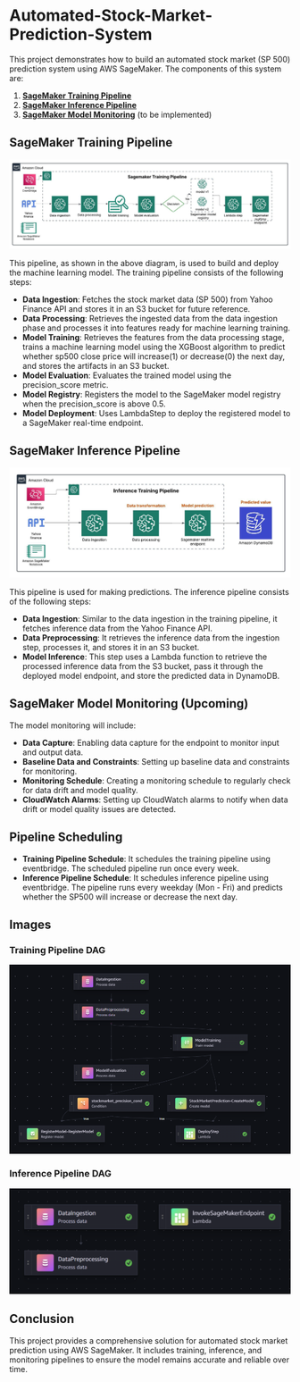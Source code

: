 # Automated-Stock-Market-Prediction-System

This project demonstrates how to build an automated stock market (SP 500) prediction system using AWS SageMaker. The components of this system are:

1. [**SageMaker Training Pipeline**](sagemaker-training-pipeline.ipynb)
2. [**SageMaker Inference Pipeline**](sagemaker-inference-pipeline.ipynb)
3. [**SageMaker Model Monitoring**](#sagemaker-model-monitoring-upcoming) (to be implemented)

## SageMaker Training Pipeline

![Sagemaker training pipeline](/images/Training_pipeline.jpeg)

This pipeline, as shown in the above diagram, is used to build and deploy the machine learning model. The training pipeline consists of the following steps:

- **Data Ingestion**: Fetches the stock market data (SP 500) from Yahoo Finance API and stores it in an S3 bucket for future reference.
- **Data Processing**: Retrieves the ingested data from the data ingestion phase and processes it into features ready for machine learning training.
- **Model Training**: Retrieves the features from the data processing stage, trains a machine learning model using the XGBoost algorithm to predict whether sp500 close price will increase(1) or decrease(0) the next day, and stores the artifacts in an S3 bucket.
- **Model Evaluation**: Evaluates the trained model using the precision_score metric.
- **Model Registry**: Registers the model to the SageMaker model registry when the precision_score is above 0.5.
- **Model Deployment**: Uses LambdaStep to deploy the registered model to a SageMaker real-time endpoint.

## SageMaker Inference Pipeline

![Sagemaker inference pipeline](/images/Inference_pipeline.jpeg)

This pipeline is used for making predictions. The inference pipeline consists of the following steps:
- **Data Ingestion**: Similar to the data ingestion in the training pipeline, it fetches inference data from the Yahoo Finance API.
- **Data Preprocessing**: It retrieves the inference data from the ingestion step, processes it, and stores it in an S3 bucket.
- **Model Inference**: This step uses a Lambda function to retrieve the processed inference data from the S3 bucket, pass it through the deployed model endpoint, and store the predicted data in DynamoDB.

## SageMaker Model Monitoring (Upcoming)

The model monitoring will include:
- **Data Capture**: Enabling data capture for the endpoint to monitor input and output data.
- **Baseline Data and Constraints**: Setting up baseline data and constraints for monitoring.
- **Monitoring Schedule**: Creating a monitoring schedule to regularly check for data drift and model quality.
- **CloudWatch Alarms**: Setting up CloudWatch alarms to notify when data drift or model quality issues are detected.

## Pipeline Scheduling

- **Training Pipeline Schedule**: It schedules the training pipeline using eventbridge. The scheduled pipeline run once every week.
- **Inference Pipeline Schedule**: It schedules inference pipeline using eventbridge. The pipeline runs every weekday (Mon - Fri) and predicts whether the SP500 will increase or decrease the next day.


## Images
### Training Pipeline DAG
![Training Pipeline DAG](/images/training_pipeline_dag.jpeg)

### Inference Pipeline DAG
![Inference Pipeline DAG](/images/inference_pipeline_dag.jpeg)



## Conclusion

This project provides a comprehensive solution for automated stock market prediction using AWS SageMaker. It includes training, inference, and monitoring pipelines to ensure the model remains accurate and reliable over time.